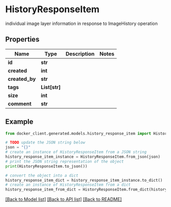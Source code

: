 # HistoryResponseItem

individual image layer information in response to ImageHistory operation

## Properties

Name | Type | Description | Notes
------------ | ------------- | ------------- | -------------
**id** | **str** |  | 
**created** | **int** |  | 
**created_by** | **str** |  | 
**tags** | **List[str]** |  | 
**size** | **int** |  | 
**comment** | **str** |  | 

## Example

```python
from docker_client.generated.models.history_response_item import HistoryResponseItem

# TODO update the JSON string below
json = "{}"
# create an instance of HistoryResponseItem from a JSON string
history_response_item_instance = HistoryResponseItem.from_json(json)
# print the JSON string representation of the object
print(HistoryResponseItem.to_json())

# convert the object into a dict
history_response_item_dict = history_response_item_instance.to_dict()
# create an instance of HistoryResponseItem from a dict
history_response_item_from_dict = HistoryResponseItem.from_dict(history_response_item_dict)
```
[[Back to Model list]](../README.md#documentation-for-models) [[Back to API list]](../README.md#documentation-for-api-endpoints) [[Back to README]](../README.md)


